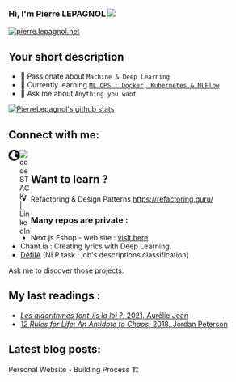 ### Hi, I'm Pierre LEPAGNOL <img src="https://media.giphy.com/media/hvRJCLFzcasrR4ia7z/giphy.gif" width="25px">
[![pierre.lepagnol.net](https://img.shields.io/badge/pierre.lepagnol.net-MyWebSite-green?style=flat-square)](https://pierre.lepagnol.net)
## Your short description
- 🔭 Passionate about `Machine & Deep Learning`
- 🌱 Currently learning [`ML OPS : Docker, Kubernetes & MLFlow`](https://www.coursera.org/learn/mlops-fundamentals/home/welcome)
- 💬 Ask me about `Anything you want`

<!-- Also feel free to update second URL to any URL -->
[![PierreLepagnol's github stats](https://github-readme-stats.vercel.app/api?username=PierreLepagnol&count_private=true&include_all_commits=true&theme=merko)](https://google.com)
## Connect with me:
[<img align="left" alt="codeSTACKr.com" width="22px" src="https://raw.githubusercontent.com/iconic/open-iconic/master/svg/globe.svg" />][website]
[<img align="left" alt="codeSTACKr | LinkedIn" width="22px" src="https://cdn.jsdelivr.net/npm/simple-icons@v3/icons/linkedin.svg" />][linkedin]
<br />
## Want to learn ?
- Refactoring & Design Patterns https://refactoring.guru/


 ### Many repos are private :
  * Next.js Eshop - web site : [visit here](https://end-of-campain.d2d465kxchln5s.amplifyapp.com/)
  * Chant.ia : Creating lyrics with Deep Learning.
  * [DéfiIA](https://www.kaggle.com/c/defi-ia-insa-toulouse/leaderboard) (NLP task : job's descriptions classification) 

Ask me to discover those projects.

## My last readings :
* [*Les algorithmes font-ils la loi ?*, 2021, Aurélie Jean](https://livre.fnac.com/a16080002/Aurelie-Jean-Les-algorithmes-font-ils-la-loi)
* [*12 Rules for Life: An Antidote to Chaos*, 2018, Jordan Peterson](https://www.goodreads.com/book/show/30257963-12-rules-for-life)

## Latest blog posts:
Personal Website - Building Process :building_construction:
<!-- BLOG-POST-LIST:START -->
<!-- BLOG-POST-LIST:END -->
<!-- This section you create this variables that are used above -->
[website]: pierre.lepagnol.net  
[linkedin]: https://www.linkedin.com/in/pierre-lepagnol
